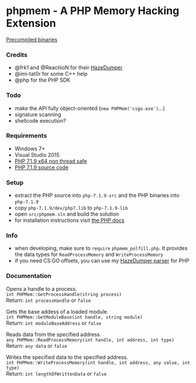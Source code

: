 # phpmem - A PHP Memory Hacking Extension

[Precompiled binaries](https://github.com/aequabit/phpmem/releases)

### Credits
- @frk1 and @ReactiioN for their [HazeDumper](https://github.com/frk1/hazedumper)
- @imi-tat0r for some C++ help
- @php for the PHP SDK

### Todo
- make the API fully object-oriented (`new PHPMem('csgo.exe')`...)
- signature scanning
- shellcode execution?

### Requirements
- Windows 7+
- Visual Studio 2015
- [PHP 7.1.9 x64 non thread safe](https://windows.php.net/downloads/releases/archives/php-7.1.9-nts-Win32-VC14-x64.zip)
- [PHP 7.1.9 source code](https://windows.php.net/downloads/releases/archives/php-7.1.9-src.zip)

### Setup
- extract the PHP source into `php-7.1.9-src` and the PHP binaries into `php-7.1.9`
- copy `php-7.1.9/dev/php7.lib` to `php-7.1.9-lib`
- open `src/phpmem.sln` and build the solution
- for installation instructions visit [the PHP docs](http://php.net/manual/de/install.pecl.windows.php#install.pecl.windows.loading)

### Info
- when developing, make sure to `require` `phpmem_polfill.php`. It provides the data types for `ReadProcessMemory` and `WriteProcessMemory`
- if you need CS:GO offsets, you can use my [HazeDumper parser](https://github.com/aequabit/hazedumper-php) for PHP

### Documentation
Opens a handle to a process.  
`int PHPMem::GetProcessHandle(string process)`  
Return: `int processHandle` or `false`  

Gets the base addess of a loaded module.  
`int PHPMem::GetModuleBase(int handle, string module)`  
Return: `int moduleBaseAddress` or `false`  

Reads data from the specified address.  
`any PHPMem::ReadProcessMemory(int handle, int address, int type)`  
Return: `any data` or `false`  

Writes the specified data to the specified address.  
`int PHPMem::WriteProcessMemory(int handle, int address, any value, int type)`  
Return: `int lengthOfWrittenData` or `false`
